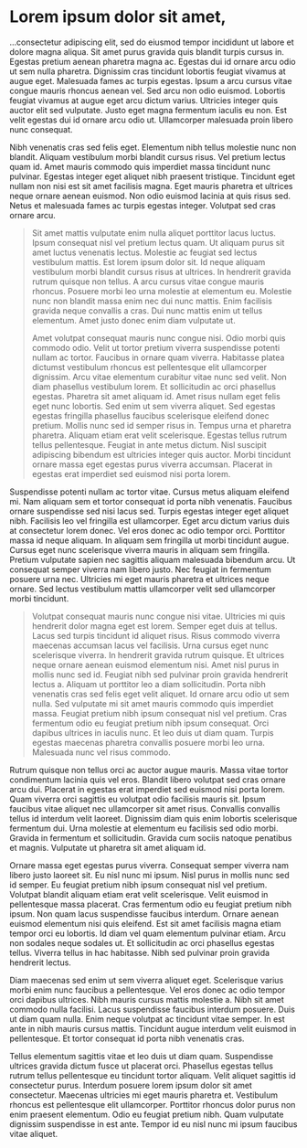 # Lorem ipsum dolor sit amet, 

...consectetur adipiscing elit, sed do eiusmod tempor incididunt ut labore et dolore magna aliqua. Sit amet purus gravida quis blandit turpis cursus in. Egestas pretium aenean pharetra magna ac. Egestas dui id ornare arcu odio ut sem nulla pharetra. Dignissim cras tincidunt lobortis feugiat vivamus at augue eget. Malesuada fames ac turpis egestas. Ipsum a arcu cursus vitae congue mauris rhoncus aenean vel. Sed arcu non odio euismod. Lobortis feugiat vivamus at augue eget arcu dictum varius. Ultricies integer quis auctor elit sed vulputate. Justo eget magna fermentum iaculis eu non. Est velit egestas dui id ornare arcu odio ut. Ullamcorper malesuada proin libero nunc consequat.

Nibh venenatis cras sed felis eget. Elementum nibh tellus molestie nunc non blandit. Aliquam vestibulum morbi blandit cursus risus. Vel pretium lectus quam id. Amet mauris commodo quis imperdiet massa tincidunt nunc pulvinar. Egestas integer eget aliquet nibh praesent tristique. Tincidunt eget nullam non nisi est sit amet facilisis magna. Eget mauris pharetra et ultrices neque ornare aenean euismod. Non odio euismod lacinia at quis risus sed. Netus et malesuada fames ac turpis egestas integer. Volutpat sed cras ornare arcu.

> Sit amet mattis vulputate enim nulla aliquet porttitor lacus luctus. Ipsum consequat nisl vel pretium lectus quam. Ut aliquam purus sit amet luctus venenatis lectus. Molestie ac feugiat sed lectus vestibulum mattis. Est lorem ipsum dolor sit. Id neque aliquam vestibulum morbi blandit cursus risus at ultrices. In hendrerit gravida rutrum quisque non tellus. A arcu cursus vitae congue mauris rhoncus. Posuere morbi leo urna molestie at elementum eu. Molestie nunc non blandit massa enim nec dui nunc mattis. Enim facilisis gravida neque convallis a cras. Dui nunc mattis enim ut tellus elementum. Amet justo donec enim diam vulputate ut.
>
> Amet volutpat consequat mauris nunc congue nisi. Odio morbi quis commodo odio. Velit ut tortor pretium viverra suspendisse potenti nullam ac tortor. Faucibus in ornare quam viverra. Habitasse platea dictumst vestibulum rhoncus est pellentesque elit ullamcorper dignissim. Arcu vitae elementum curabitur vitae nunc sed velit. Non diam phasellus vestibulum lorem. Et sollicitudin ac orci phasellus egestas. Pharetra sit amet aliquam id. Amet risus nullam eget felis eget nunc lobortis. Sed enim ut sem viverra aliquet. Sed egestas egestas fringilla phasellus faucibus scelerisque eleifend donec pretium. Mollis nunc sed id semper risus in. Tempus urna et pharetra pharetra. Aliquam etiam erat velit scelerisque. Egestas tellus rutrum tellus pellentesque. Feugiat in ante metus dictum. Nisl suscipit adipiscing bibendum est ultricies integer quis auctor. Morbi tincidunt ornare massa eget egestas purus viverra accumsan. Placerat in egestas erat imperdiet sed euismod nisi porta lorem.

Suspendisse potenti nullam
ac tortor vitae. Cursus metus aliquam eleifend mi. Nam aliquam sem et tortor consequat id porta nibh venenatis. Faucibus ornare suspendisse sed nisi lacus sed. Turpis egestas integer eget aliquet nibh. Facilisis leo vel fringilla est ullamcorper. Eget arcu dictum varius duis at consectetur lorem donec. Vel eros donec ac odio tempor orci. Porttitor massa id neque aliquam. In aliquam sem fringilla ut morbi tincidunt augue. Cursus eget nunc scelerisque viverra mauris in aliquam sem fringilla. Pretium vulputate sapien nec sagittis aliquam malesuada bibendum arcu. Ut consequat semper viverra nam libero justo. Nec feugiat in fermentum posuere urna nec. Ultricies mi eget mauris pharetra et ultrices neque ornare. Sed lectus vestibulum mattis ullamcorper velit sed ullamcorper morbi tincidunt.


> Volutpat consequat mauris nunc congue nisi vitae. Ultricies mi quis hendrerit dolor magna eget est lorem. Semper eget  duis at tellus. Lacus sed turpis tincidunt id aliquet risus. Risus commodo viverra maecenas accumsan lacus vel facilisis. Urna cursus eget nunc scelerisque viverra. In hendrerit gravida rutrum quisque. Et ultrices neque ornare aenean euismod elementum nisi. Amet nisl purus in mollis nunc sed id. Feugiat nibh sed pulvinar proin gravida hendrerit lectus a. Aliquam ut porttitor leo a diam sollicitudin. Porta nibh venenatis cras sed felis eget velit aliquet. Id ornare arcu odio ut sem nulla. Sed vulputate mi sit amet mauris commodo quis imperdiet massa. Feugiat pretium nibh ipsum consequat nisl vel pretium. Cras fermentum odio eu feugiat pretium nibh ipsum consequat. Orci dapibus ultrices in iaculis nunc. Et leo duis ut diam quam. Turpis egestas maecenas pharetra convallis posuere morbi leo urna. Malesuada nunc vel risus commodo.

Rutrum quisque non tellus orci ac auctor augue mauris. Massa vitae tortor condimentum lacinia quis vel eros. Blandit libero volutpat sed cras ornare arcu dui. Placerat in egestas erat imperdiet sed euismod nisi porta lorem. Quam viverra orci sagittis eu volutpat odio facilisis mauris sit. Ipsum faucibus vitae aliquet nec ullamcorper sit amet risus. Convallis convallis tellus id interdum velit laoreet. Dignissim diam quis enim lobortis scelerisque fermentum dui. Urna molestie at elementum eu facilisis sed odio morbi. Gravida in fermentum et sollicitudin. Gravida cum sociis natoque penatibus et magnis. Vulputate ut pharetra sit amet aliquam id.

Ornare massa eget egestas purus viverra. Consequat semper viverra nam libero justo laoreet sit. Eu nisl nunc mi ipsum. Nisl purus in mollis nunc sed id semper. Eu feugiat pretium nibh ipsum consequat nisl vel pretium. Volutpat blandit aliquam etiam erat velit scelerisque. Velit euismod in pellentesque massa placerat. Cras fermentum odio eu feugiat pretium nibh ipsum. Non quam lacus suspendisse faucibus interdum. Ornare aenean euismod elementum nisi quis eleifend. Est sit amet facilisis magna etiam tempor orci eu lobortis. Id diam vel quam elementum pulvinar etiam. Arcu non sodales neque sodales ut. Et sollicitudin ac orci phasellus egestas tellus. Viverra tellus in hac habitasse. Nibh sed pulvinar proin gravida hendrerit lectus.

Diam maecenas sed enim ut sem viverra aliquet eget. Scelerisque varius morbi enim nunc faucibus a pellentesque. Vel eros donec ac odio tempor orci dapibus ultrices. Nibh mauris cursus mattis molestie a. Nibh sit amet commodo nulla facilisi. Lacus suspendisse faucibus interdum posuere. Duis ut diam quam nulla. Enim neque volutpat ac tincidunt vitae semper. In est ante in nibh mauris cursus mattis. Tincidunt augue interdum velit euismod in pellentesque. Et tortor consequat id porta nibh venenatis cras.

Tellus elementum sagittis vitae et leo duis ut diam quam. Suspendisse ultrices gravida dictum fusce ut placerat orci. Phasellus egestas tellus rutrum tellus pellentesque eu tincidunt tortor aliquam. Velit aliquet sagittis id consectetur purus. Interdum posuere lorem ipsum dolor sit amet consectetur. Maecenas ultricies mi eget mauris pharetra et. Vestibulum rhoncus est pellentesque elit ullamcorper. Porttitor rhoncus dolor purus non enim praesent elementum. Odio eu feugiat pretium nibh. Quam vulputate dignissim suspendisse in est ante. Tempor id eu nisl nunc mi ipsum faucibus vitae aliquet.

